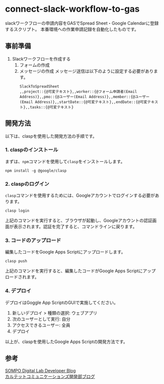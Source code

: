 # connect-slack-workflow-to-gas
slackワークフローの申請内容をGASでSpread Sheet・Google Calendarに登録するスクリプト。
本番環境への作業申請記録を自動化したものです。

## 事前準備
1. Slackワークフローを作成する  
    1. フォームの作成
    2. メッセージの作成
        メッセージ送信は以下のように設定する必要があります。
        ``` 
        SlackToSpreadSheet
        ,,project::{@可変テキスト},,worker::{@フォーム申請者(Email Address)},,pmo::{@ユーザー(Email Address)},,member::{@ユーザー(Email Address)},,startDate::{@可変テキスト},,endDate::{@可変テキスト},,tasks::{@可変テキスト}
        ```

## 開発方法
以下は、claspを使用した開発方法の手順です。

### 1. claspのインストール

まずは、`npm`コマンドを使用して`clasp`をインストールします。

```
npm install -g @google/clasp
```

### 2. claspのログイン

`clasp`コマンドを使用するためには、Googleアカウントでログインする必要があります。

```
clasp login
```

上記のコマンドを実行すると、ブラウザが起動し、Googleアカウントの認証画面が表示されます。認証を完了すると、コマンドラインに戻ります。


### 3. コードのアップロード

編集したコードをGoogle Apps Scriptにアップロードします。

```
clasp push
```

上記のコマンドを実行すると、編集したコードがGoogle Apps Scriptにアップロードされます。

### 4. デプロイ

デプロイはGoggle App ScriptのGUIで実施してください。

1. 新しいデプロイ > 種類の選択: ウェブアプリ
2. 次のユーザーとして実行: 自分
3. アクセスできるユーザー: 全員
4. デプロイ

以上が、claspを使用したGoogle Apps Scriptの開発方法です。


## 参考
[SOMPO Digital Lab Developer Blog](https://tech.sompo.io/entry/2023/04/25/095916)  
[カルテットコミュニケーションズ開発部ブログ](https://tech.quartetcom.co.jp/2023/05/16/slack-to-mail/#slack-%E3%83%AF%E3%83%BC%E3%82%AF%E3%83%95%E3%83%AD%E3%83%BC%E3%82%92%E4%BD%9C%E6%88%90)
